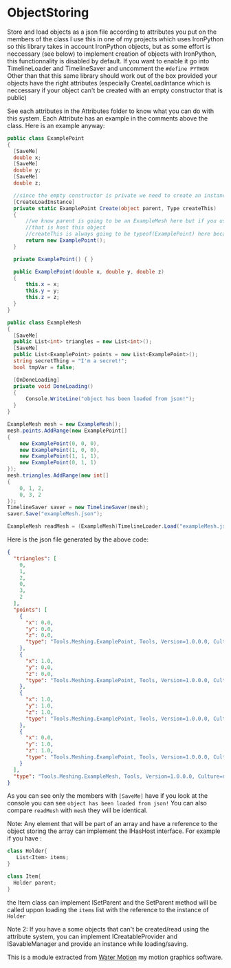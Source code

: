 # ObjectStoring
Store and load objects as a json file according to attributes you put on the members of the class
I use this in one of my projects which uses IronPython so this library takes in account IronPython objects, but as some effort is neccessary (see below) 
to implement creation of objects with IronPython, this functionnality is disabled by default. If you want to enable it go into TimelineLoader and TimelineSaver
and uncomment the `#define PYTHON`
Other than that this same library should work out of the box provided your objects have the right attributes (especially CreateLoadIntance which is neccessary 
if your object can't be created with an empty constructor that is public)

See each attributes in the Attributes folder to know what you can do with this system. Each Attribute has an example in the comments above the class. Here is an example anyway:
```c#
public class ExamplePoint
{
  [SaveMe]
  double x;
  [SaveMe]
  double y;
  [SaveMe]
  double z;

  //since the empty constructor is private we need to create an instance manually
  [CreateLoadInstance]
  private static ExamplePoint Create(object parent, Type createThis)
  {
      //we know parent is going to be an ExampleMesh here but if you use this class in other places it could be any type
      //that is host this object
      //createThis is always going to be typeof(ExamplePoint) here because this class does not have child classes
      return new ExamplePoint();
  }

  private ExamplePoint() { }

  public ExamplePoint(double x, double y, double z)
  {
      this.x = x;
      this.y = y;
      this.z = z;
  }
}

public class ExampleMesh
{
  [SaveMe]
  public List<int> triangles = new List<int>();
  [SaveMe]
  public List<ExamplePoint> points = new List<ExamplePoint>();
  string secretThing = "I'm a secret!";
  bool tmpVar = false;

  [OnDoneLoading]
  private void DoneLoading()
  {
      Console.WriteLine("object has been loaded from json!");
  }
} 
```

```c#
ExampleMesh mesh = new ExampleMesh();
mesh.points.AddRange(new ExamplePoint[]
{
    new ExamplePoint(0, 0, 0),
    new ExamplePoint(1, 0, 0),
    new ExamplePoint(1, 1, 1),
    new ExamplePoint(0, 1, 1)
});
mesh.triangles.AddRange(new int[]
{
    0, 1, 2,
    0, 3, 2
});
TimelineSaver saver = new TimelineSaver(mesh);
saver.Save("exampleMesh.json");

ExampleMesh readMesh = (ExampleMesh)TimelineLoader.Load("exampleMesh.json");
```

Here is the json file generated by the above code:

```json
{
  "triangles": [
    0,
    1,
    2,
    0,
    3,
    2
  ],
  "points": [
    {
      "x": 0.0,
      "y": 0.0,
      "z": 0.0,
      "type": "Tools.Meshing.ExamplePoint, Tools, Version=1.0.0.0, Culture=neutral, PublicKeyToken=null"
    },
    {
      "x": 1.0,
      "y": 0.0,
      "z": 0.0,
      "type": "Tools.Meshing.ExamplePoint, Tools, Version=1.0.0.0, Culture=neutral, PublicKeyToken=null"
    },
    {
      "x": 1.0,
      "y": 1.0,
      "z": 1.0,
      "type": "Tools.Meshing.ExamplePoint, Tools, Version=1.0.0.0, Culture=neutral, PublicKeyToken=null"
    },
    {
      "x": 0.0,
      "y": 1.0,
      "z": 1.0,
      "type": "Tools.Meshing.ExamplePoint, Tools, Version=1.0.0.0, Culture=neutral, PublicKeyToken=null"
    }
  ],
  "type": "Tools.Meshing.ExampleMesh, Tools, Version=1.0.0.0, Culture=neutral, PublicKeyToken=null"
}
```

As you can see only the members with `[SaveMe]` have if you look at the console you can see `object has been loaded from json!`
You can also compare `readMesh` with `mesh` they will be identical.


Note: 
Any element that will be part of an array and have a reference to the object storing the array can implement the IHasHost interface. 
For example if you have :

```c#
class Holder{
   List<Item> items;
}

class Item{
  Holder parent;
}
```

the Item class can implement ISetParent and the SetParent method will be called uppon loading the `items` list with the reference to the instance of `Holder`

Note 2:
If you have a some objects that can't be created/read using the attribute system, 
you can implement ICreatableProvider and ISavableManager and provide an instance
while loading/saving. 


This is a module extracted from [Water Motion](https://plenicorp.com) my motion graphics software.
